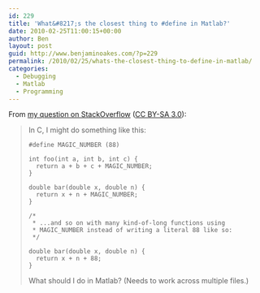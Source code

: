 ```yaml
---
id: 229
title: 'What&#8217;s the closest thing to #define in Matlab?'
date: 2010-02-25T11:00:15+00:00
author: Ben
layout: post
guid: http://www.benjaminoakes.com/?p=229
permalink: /2010/02/25/whats-the-closest-thing-to-define-in-matlab/
categories:
  - Debugging
  - Matlab
  - Programming
---
```

From [my question on StackOverflow](http://stackoverflow.com/questions/2337934/whats-the-closest-thing-to-define-in-matlab) ([CC BY-SA 3.0](http://creativecommons.org/licenses/by-sa/3.0/)):

> In C, I might do something like this:
> 
>     #define MAGIC_NUMBER (88)
>     
>     int foo(int a, int b, int c) {
>       return a + b + c + MAGIC_NUMBER;
>     }
>     
>     double bar(double x, double n) {
>       return x + n + MAGIC_NUMBER;
>     }
>     
>     /*
>      * ...and so on with many kind-of-long functions using
>      * MAGIC_NUMBER instead of writing a literal 88 like so:
>      */
>     
>     double bar(double x, double n) {
>       return x + n + 88;
>     }
> 
> What should I do in Matlab? (Needs to work across multiple files.)